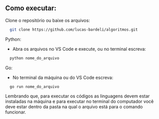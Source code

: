 
## Como executar:

Clone o repositório ou baixe os arquivos:

```bash
  git clone https://github.com/lucas-bardeli/algoritmos.git
```

Python:
* Abra os arquivos no VS Code e execute, ou no terminal escreva:

```bash
  python nome_do_arquivo
```

Go:
* No terminal da máquina ou do VS Code escreva:

```bash
  go run nome_do_arquivo
```

Lembrando que, para executar os códigos as linguagens devem estar instaladas na máquina 
e para executar no terminal do computador você deve estar dentro da pasta na qual o arquivo está
para o comando funcionar.
